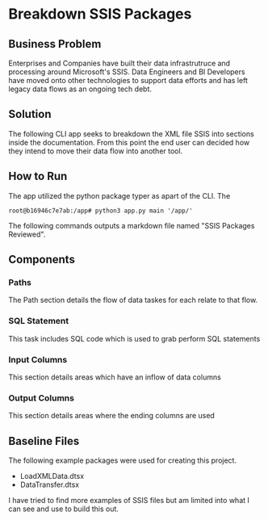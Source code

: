 # Breakdown SSIS Packages


## Business Problem
Enterprises and Companies have built their data infrastrutruce and processing around Microsoft's SSIS. Data Engineers and BI Developers have moved onto other technologies to support data efforts and has left legacy data flows as an ongoing tech debt. 


## Solution
The following CLI app seeks to breakdown the XML file SSIS  into sections inside the documentation. From this point the end user can decided how they intend to move their data flow into another tool. 




## How to Run
The app utilized the python package typer as apart of the CLI. The 

```console
root@b16946c7e7ab:/app# python3 app.py main '/app/'

```
The following commands outputs a markdown file named "SSIS Packages Reviewed".

## Components

### Paths
The Path section details the flow of data taskes for each relate to that flow. 

### SQL Statement
This task includes SQL code which is used to grab perform SQL statements


### Input Columns 
This section details areas which have an inflow of data columns 

### Output Columns
This section details areas where the ending columns are used

## Baseline Files 
The following example packages were used for creating this project. 

- LoadXMLData.dtsx
- DataTransfer.dtsx

I have tried to find more examples of SSIS files but am limited into what I can see and use to build this out. 
  
